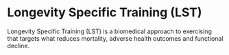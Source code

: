 # Longevity Specific Training (LST)
Longevity Specific Training (LST) is a biomedical approach to exercising that targets what reduces mortality, adverse health outcomes and functional decline.
